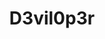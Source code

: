 ---
title: D3vil0p3r
github: https://github.com/D3vil0p3r
mode: dark
transition: 3s
archetype:
- Animation
- Little Bit of Everything
- Editor’s Choice
---
